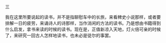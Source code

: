 三

  

我在这里所要说起的读书，并不是指聊慰车中的长旅，来看稗史小说那样，或者要排解一日的疲劳，来诵诗人的诗那样，当作消闲的方法的读书。乃是想由书籍得到什么启发，拿书来读的时候的读书。现在是，正值新凉入天地，灯火倍可亲的时候了，来研究一回古人怎样地读书，也未必是徒尔的事罢。
